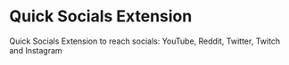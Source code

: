# Quick Socials Extension
Quick Socials Extension to reach socials: YouTube, Reddit, Twitter, Twitch and Instagram
